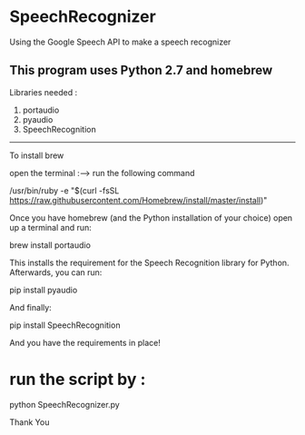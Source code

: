 # SpeechRecognizer
Using the Google Speech API to make a speech recognizer

This program uses Python 2.7 and homebrew
------------------------------
Libraries needed :            
 1. portaudio                 
 2. pyaudio                   
 3. SpeechRecognition
------------------------------
To install brew

open the terminal :--> run the following command 

/usr/bin/ruby -e "$(curl -fsSL https://raw.githubusercontent.com/Homebrew/install/master/install)" 

Once you have homebrew (and the Python installation of your choice) open up a terminal and run:

brew install portaudio 

This installs the requirement for the Speech Recognition library for Python. Afterwards, you can run: 

pip install pyaudio 

And finally: 

pip install SpeechRecognition 

And you have the requirements in place! 

# run the script by :

python SpeechRecognizer.py

Thank You

